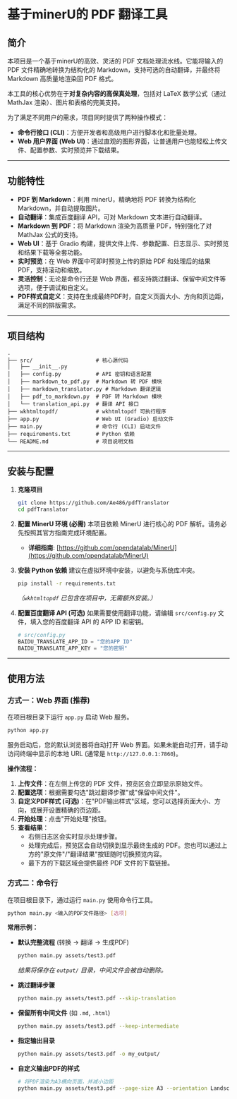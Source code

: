 # 基于minerU的 PDF 翻译工具

## 简介

本项目是一个基于minerU的高效、灵活的 PDF 文档处理流水线。它能将输入的 PDF 文件精确地转换为结构化的 Markdown，支持可选的自动翻译，并最终将 Markdown 高质量地渲染回 PDF 格式。

本工具的核心优势在于**对复杂内容的高保真处理**，包括对 LaTeX 数学公式（通过 MathJax 渲染）、图片和表格的完美支持。

为了满足不同用户的需求，项目同时提供了两种操作模式：
*   **命令行接口 (CLI)**：方便开发者和高级用户进行脚本化和批量处理。
*   **Web 用户界面 (Web UI)**：通过直观的图形界面，让普通用户也能轻松上传文件、配置参数、实时预览并下载结果。

---

## 功能特性

*   **PDF 到 Markdown**：利用 minerU，精确地将 PDF 转换为结构化 Markdown，并自动提取图片。
*   **自动翻译**：集成百度翻译 API，可对 Markdown 文本进行自动翻译。
*   **Markdown 到 PDF**：将 Markdown 渲染为高质量 PDF，特别强化了对 MathJax 公式的支持。
*   **Web UI**：基于 Gradio 构建，提供文件上传、参数配置、日志显示、实时预览和结果下载等全套功能。
*   **实时预览**：在 Web 界面中可即时预览上传的原始 PDF 和处理后的结果 PDF，支持滚动和缩放。
*   **灵活控制**：无论是命令行还是 Web 界面，都支持跳过翻译、保留中间文件等选项，便于调试和自定义。
*   **PDF样式自定义**：支持在生成最终PDF时，自定义页面大小、方向和页边距，满足不同的排版需求。

---


## 项目结构

```
.
├── src/                    # 核心源代码
│   ├── __init__.py
│   ├── config.py           # API 密钥和语言配置
│   ├── markdown_to_pdf.py  # Markdown 转 PDF 模块
│   ├── markdown_translator.py # Markdown 翻译逻辑
│   ├── pdf_to_markdown.py  # PDF 转 Markdown 模块
│   └── translation_api.py  # 翻译 API 接口
├── wkhtmltopdf/            # wkhtmltopdf 可执行程序
├── app.py                  # Web UI (Gradio) 启动文件
├── main.py                 # 命令行 (CLI) 启动文件
├── requirements.txt        # Python 依赖
└── README.md               # 项目说明文档
```

---

## 安装与配置

1.  **克隆项目**
    ```bash
    git clone https://github.com/Ae486/pdfTranslator
    cd pdfTranslator
    ```

2.  **配置 MinerU 环境 (必需)**
    本项目依赖 MinerU 进行核心的 PDF 解析。请务必先按照其官方指南完成环境配置。
    *   **详细指南**: [https://github.com/opendatalab/MinerU](https://github.com/opendatalab/MinerU)

3.  **安装 Python 依赖**
    建议在虚拟环境中安装，以避免与系统库冲突。
    ```bash
    pip install -r requirements.txt
    ```
    *（`wkhtmltopdf` 已包含在项目中，无需额外安装。）*

4.  **配置百度翻译 API (可选)**
    如果需要使用翻译功能，请编辑 `src/config.py` 文件，填入您的百度翻译 API 的 APP ID 和密钥。
    ```python
    # src/config.py
    BAIDU_TRANSLATE_APP_ID = "您的APP ID"
    BAIDU_TRANSLATE_APP_KEY = "您的密钥"
    ```

---

## 使用方法

### 方式一：Web 界面 (推荐)

在项目根目录下运行 `app.py` 启动 Web 服务。

```bash
python app.py
```
服务启动后，您的默认浏览器将自动打开 Web 界面。如果未能自动打开，请手动访问终端中显示的本地 URL (通常是 `http://127.0.0.1:7860`)。

**操作流程：**
1.  **上传文件**：在左侧上传您的 PDF 文件，预览区会立即显示原始文件。
2.  **配置选项**：根据需要勾选"跳过翻译步骤"或"保留中间文件"。
3.  **自定义PDF样式 (可选)**：在"PDF输出样式"区域，您可以选择页面大小、方向，或展开设置精确的页边距。
4.  **开始处理**：点击"开始处理"按钮。
5.  **查看结果**：
    *   右侧日志区会实时显示处理步骤。
    *   处理完成后，预览区会自动切换到显示最终生成的 PDF。您也可以通过上方的"原文件"/"翻译结果"按钮随时切换预览内容。
    *   最下方的下载区域会提供最终 PDF 文件的下载链接。

### 方式二：命令行

在项目根目录下，通过运行 `main.py` 使用命令行工具。

```bash
python main.py <输入的PDF文件路径> [选项]
```

**常用示例：**

*   **默认完整流程** (转换 -> 翻译 -> 生成PDF)
    ```bash
    python main.py assets/test3.pdf
    ```
    *结果将保存在 `output/` 目录，中间文件会被自动删除。*

*   **跳过翻译步骤**
    ```bash
    python main.py assets/test3.pdf --skip-translation
    ```

*   **保留所有中间文件** (如 `.md`, `.html`)
    ```bash
    python main.py assets/test3.pdf --keep-intermediate
    ```

*   **指定输出目录**
    ```bash
    python main.py assets/test3.pdf -o my_output/
    ```

*   **自定义输出PDF的样式**
    ```bash
    # 将PDF渲染为A3横向页面，并减小边距
    python main.py assets/test3.pdf --page-size A3 --orientation Landscape --margin-top 10mm --margin-bottom 10mm
    ```
